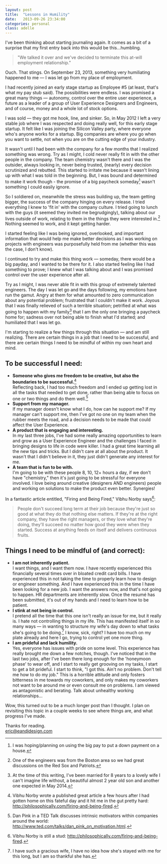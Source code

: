 ```yaml
---
layout: post
title:  "Lessons in Humility"
date:   2013-09-26 23:34:00
categories: personal
class: adelle
---
```

I've been thinking about starting journaling again. It comes as a bit of a surprise that my first entry back into this would be this&hellip;humbling.

<blockquote>
    <p class="quote">"We talked it over and we've decided to terminate this at-will employment relationship."</p>
</blockquote>

Ouch. That stings. On September 23, 2013, something very humiliating happened to me — I was let go from my place of employment.

I had recently joined an early stage startup as Employee #5 (at least, that's what my pay stub said). The possibilities were endless. I was promised a great many things — autonomy, control over the entire user experience, a future as a leader of a group of User Experience Designers and Engineers, and of course, money and a whole lot of stock options.

I was sold — they got me hook, line, and sinker. So, in May 2012 I left a very stable job where I was respected and doing really well, for this early stage startup. It felt like I was joining the Silicon Valley party, where everyone who's anyone works for a startup. Big companies are where you go when you want to settle, not when you are on the cutting edge of your industry.

It wasn't until I had been with the company for a few months that I realized something was wrong. Try as I might, I cold never really fit in with the other people in the company. The team chemistry wasn't there and I was the outsider, always looking in, never being trusted, (nearly) every decision scrutinized and rebutted. This started to irritate me because it wasn't lining up with what I was told in the beginning. But, I was bound and determined to make it work though - the promise of a big paycheck someday[^1] wasn't something I could easily ignore.

So I soldiered on, meanwhile the stress was building up, the team getting bigger, the success of the company hinging on every release. I tried everything I knew to 'fit in' with the company culture. I tried going to lunch with the guys (it seemed they invited me begrudgingly), talking about our lives outside of work, relating to them in the things they were interested in.[^2] Nothing seemed to work, and it kept getting harder.

I started feeling like I was being ignored, overlooked, and important information that would help me make better decisions as I was working on projects with engineers was purposefully held from me (whether this was the case, I don't know).

I continued to try and make this thing work — someday, there would be a big payday, and I wanted to be there for it. I also started feeling like I had something to prove; I knew what I was talking about and I was promised control over the user experience after all.

Try as I might, I was never able fit in with this group of extremely talented engineers. The day I was let go and the days following, my emotions have run the gamut. Angry at them for what amounted to zero communication about any potential problem; frustrated that I couldn't make it work. Joyous that I was finally relieved of such a terrible situation; petrified at what was going to happen with my family[^3] that I am the only one bringing a paycheck home for; sadness over not being able to finish what I'd started; and humiliated that I was let go.

I'm starting to realize a few things through this situation — and am still realizing. There are certain things in a job that I need to be successful, and there are certain things I need to be mindful of within my own heart and mind.

## To be successful I need:
* **Someone who gives me freedom to be creative, but also the boundaries to be successful.**[^4]<br>Reflecting back, I had too much freedom and I ended up getting lost in all the tasks that needed to get done, rather than being able to focus on one or two things and do them well.[^5]
* **Support from my manager.**<br>If my manager doesn't know what I do, how can he support me? If my manager can't support me, then I've got no one on my team when the rubber meets the road, and a decision needs to be made that could affect the User Experience.
* **A product that is engaging and interesting.**<br>In my last three jobs, I've had some really amazing opportunities to learn and grow as a User Experience Engineer and the challenges I faced in bringing designs to life in code were killer. I had a great time learning all the new tips and tricks. But I didn't care at all about the product. It wasn't that I didn't believe in it, they just didn't generate any interest for me.
* **A team that is fun to be with.**<br>I'm going to be with these people 8, 10, 12+ hours a day, if we don't have "chemistry," then it's just going to be stressful for everyone involved. I love being around creative (designers AND engineers) people and working on solutions to make the product even better. Synergies!

In a fantastic article entitled, "Firing and Being Fired," Vibhu Norby says[^6]:
> People don't succeed long term at their job because they're just so good at what they do that nothing else matters. If they're at the right company, they have the right managers, or they love what they're doing, they'll succeed no matter how good they were when they started. Success at anything feeds on itself and delivers continuous fruits.

## Things I need to be mindful of (and correct):
* **I am not inherently patient.**<br>I want things, and I want them now. I have recently experienced this financially several times over in bloated credit card bills. I have experienced this in not taking the time to properly learn how to design or engineer something. And I have experienced this in the time I have been looking for a new job. I want the answers now, and that's not going to happen. HR departments are inherently slow. Once the resumé has been submitted, it's out of my hands and I need to learn how to be patient.
* **I stink at not being in control.**<br>I pretend all the time that this one isn't really an issue for me, but it really is. I hate not controlling things in my life. This has manifested itself in so many ways — in wanting to structure my wife's day down to what tasks she's going to be doing.[^7] I know, sick, right? I have too much on my plate already and here I go, trying to control yet one more thing.
* **I am prideful and lack humility.**<br>Yes, everyone has issues with pride on some level. This experience has really brought me down a few notches, though. I've noticed that in the last two jobs, after I've been there long enough for the 'honeymoon phase' to wear off, and I start to really get grooving on my tasks, I start to get a bit prideful. I start to think, "I got this. Ain't no problem. Don't tell me how to do my job." This is a horrible attitude and only fosters bitterness in me towards my coworkers, and only makes my coworkers not want to be around me or even consult me on problems. I am viewed as antagonistic and berating. Talk about unhealthy working relationships&hellip;

Wow, this turned out to be a much longer post than I thought. I plan on revisiting this topic in a couple weeks to see where things are, and what progress I've made.

<p>
    Thanks for reading.<br>
    <a href="mailto:eric@eandjdesign.com">eric@eandjdesign.com</a>
</p>


[^1]: I was hoping/planning on using the big pay to put a down payment on a house.
[^2]: One of the engineers was from the Boston area so we had great discussions on the Red Sox and Patriots.
[^3]: At the time of this writing, I've been married for 8 years to a lovely wife I can't imagine life without, a beautiful almost 2 year old son and another one expected in May 2014.
[^4]: Vibhu Norby wrote a published great article a few hours after I had gotten home on this fateful day and  it hit me in the gut pretty hard: <a href="http://philosophically.com/firing-and-being-fired" target="_blank">http://philosophically.com/firing-and-being-fired</a>.
[^5]: Dan Pink in a TED Talk discusses intrinsic motivators within companies around the world: <a href="http://www.ted.com/talks/dan_pink_on_motivation.html" target="_blank">http://www.ted.com/talks/dan_pink_on_motivation.html</a>.
[^6]: Vibhu Norby is still a stud: <a href="http://philosophically.com/firing-and-being-fired" target="_blank">http://philosophically.com/firing-and-being-fired</a>.
[^7]: I have such a gracious wife, I have no idea how she's stayed with me for this long, but I am so thankful she has.

